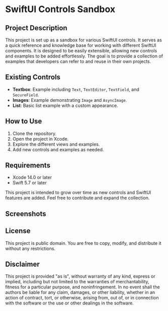 # SwiftUI Controls Sandbox

## Project Description

This project is set up as a sandbox for various SwiftUI controls. 
It serves as a quick reference and knowledge base for working with different SwiftUI components. 
It is designed to be easily extensible, allowing new controls and examples to be added effortlessly. 
The goal is to provide a collection of examples that developers can refer to and reuse in their own projects.

## Existing Controls

- **Textbox**: Example including `Text`, `TextEditor`, `TextField`, and `SecureField`.
- **Images**: Example demonstrating `Image` and `AsyncImage`.
- **List**: Basic list example with a custom appearance.

## How to Use

1. Clone the repository.
2. Open the project in Xcode.
3. Explore the different views and examples.
4. Add new controls and examples as needed.

## Requirements

- Xcode 14.0 or later
- Swift 5.7 or later

This project is intended to grow over time as new controls and SwiftUI features are added. Feel free to contribute and expand the collection.

## Screenshots



## License

This project is public domain. You are free to copy, modify, and distribute it without any restrictions.


## Disclaimer

This project is provided "as is", without warranty of any kind, express or implied, including but not limited to the warranties of merchantability, fitness for a particular purpose, and noninfringement. 
In no event shall the authors be liable for any claim, damages, or other liability, whether in an action of contract, tort, or otherwise, arising from, out of, or in connection with the software or the use or other dealings in the software.
